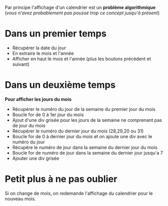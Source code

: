 Par principe l'affichage d'un calendrier est un **problème algorithmique** (*vous n'avez probablement pas poussé trop ce concept jusqu'à présent*)

# Dans un premier temps 
- Récupérer la date du jour
- En extraire le mois et l'année
- Afficher en haut le mois et l'année (plus les boutons précédent et suivant)

# Dans un deuxième temps
**Pour afficher les jours du mois**
- Récupérer le numéro du jour de la semaine du premier jour du mois
- Boucle for de 0 à 1er jour du mois 
- Ajout d'une div grisée pour les jours de la semaine ne comprenant pas de jour du mois
- Récupérer le numéro du dernier jour du mois (28,29,20 ou 31)
- Boucle for de 0 à dernier jour du mois et on ajoute une div avec le numéro du jour 
- Récupère le numéro de jour dans la semaine du dernier jour du mois
- Boucle for de numéro de jour dans la semaine du dernier jour jusqu'a 7 
- Ajouter une div grisée

# Petit plus à ne pas oublier
Si on change de mois, on redemande l'affichage du calendrier pour le nouveau mois.